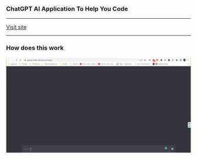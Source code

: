 ### ChatGPT AI Application To Help You Code

---

[Visit site](https://openai-codex-davinci3.vercel.app/)

---

### How does this work

![](demo.gif)
